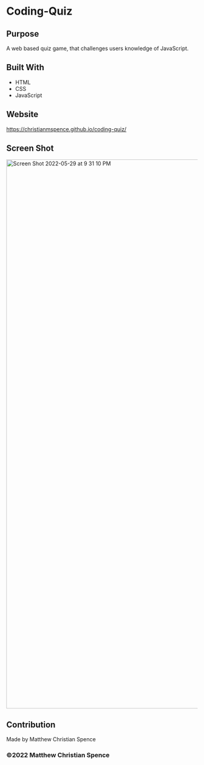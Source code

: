 # Coding-Quiz

## Purpose
A web based quiz game, that challenges users knowledge of JavaScript.

## Built With
* HTML
* CSS
* JavaScript

## Website
https://christianmspence.github.io/coding-quiz/

## Screen Shot
<img width="1440" alt="Screen Shot 2022-05-29 at 9 31 10 PM" src="https://user-images.githubusercontent.com/103942566/170901526-16526163-da33-4e17-9c65-1ca1b907fc78.png">



## Contribution
Made by Matthew Christian Spence

### ©2022 Matthew Christian Spence 
